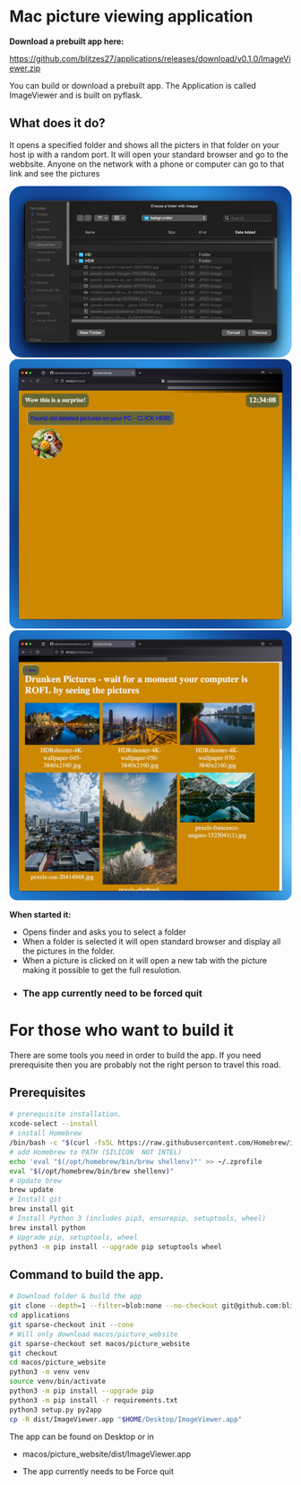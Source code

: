 # Mac picture viewing application #

**Download a prebuilt app here:**

https://github.com/blitzes27/applications/releases/download/v0.1.0/ImageViewer.zip

You can build or download a prebuilt app. The Application is called ImageViewer and is built on pyflask.

## What does it do?

It opens a specified folder and shows all the picters in that folder on your host ip with a random port. It will open your standard browser and go to the webbsite. Anyone on the network with a phone or computer can go to that link and see the pictures

![alt text](pictures/picture1.png)
![alt text](pictures/picture2.png)
![alt text](pictures/picture3.png)

**When started it:**
* Opens finder and asks you to select a folder
* When a folder is selected it will open standard browser and display all the pictures in the folder.
* When a picture is clicked on it will open a new tab with the picture making it possible to get the full resulotion.
* ### The app currently need to be forced quit


# For those who want to build it

There are some tools you need in order to build the app.
If you need prerequisite then you are probably not the right person to travel this road.

## Prerequisites
```bash
# prerequisite installation.
xcode-select --install
# install Homebrew
/bin/bash -c "$(curl -fsSL https://raw.githubusercontent.com/Homebrew/install/HEAD/install.sh)"
# add Homebrew to PATH (SILICON  NOT INTEL)
echo 'eval "$(/opt/homebrew/bin/brew shellenv)"' >> ~/.zprofile
eval "$(/opt/homebrew/bin/brew shellenv)"
# Update brew
brew update
# Install git
brew install git
# Install Python 3 (includes pip3, ensurepip, setuptools, wheel)
brew install python
# Upgrade pip, setuptools, wheel
python3 -m pip install --upgrade pip setuptools wheel
```

## Command to build the app.

```bash
# Download folder & build the app
git clone --depth=1 --filter=blob:none --no-checkout git@github.com:blitzes27/applications.git
cd applications
git sparse-checkout init --cone
# Will only download macos/picture_website
git sparse-checkout set macos/picture_website
git checkout
cd macos/picture_website
python3 -m venv venv
source venv/bin/activate
python3 -m pip install --upgrade pip
python3 -m pip install -r requirements.txt
python3 setup.py py2app
cp -R dist/ImageViewer.app "$HOME/Desktop/ImageViewer.app"
```
The app can be found on Desktop or in 
* macos/picture_website/dist/ImageViewer.app

* The app currently needs to be Force quit

